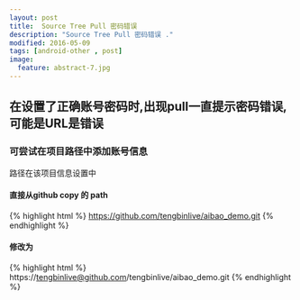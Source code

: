 ```yaml
---
layout: post
title:  Source Tree Pull 密码错误
description: "Source Tree Pull 密码错误 ."
modified: 2016-05-09
tags: [android-other , post]
image:
  feature: abstract-7.jpg
---
```



## 在设置了正确账号密码时,出现pull一直提示密码错误,可能是URL是错误

### 可尝试在项目路径中添加账号信息

路径在该项目信息设置中

#### 直接从github copy 的 path
{% highlight html %}
https://github.com/tengbinlive/aibao_demo.git
{% endhighlight %}

#### 修改为
{% highlight html %}
https://tengbinlive@github.com/tengbinlive/aibao_demo.git
{% endhighlight %}



